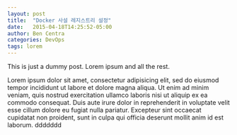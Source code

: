 ```yaml
---
layout: post
title:  "Docker 사설 레지스트리 설정"
date:   2015-04-18T14:25:52-05:00
author: Ben Centra
categories: DevOps
tags: lorem
---
```




This is just a dummy post. Lorem ipsum and all the rest.

Lorem ipsum dolor sit amet, consectetur adipisicing elit, sed do eiusmod
tempor incididunt ut labore et dolore magna aliqua. Ut enim ad minim veniam,
quis nostrud exercitation ullamco laboris nisi ut aliquip ex ea commodo
consequat. Duis aute irure dolor in reprehenderit in voluptate velit esse
cillum dolore eu fugiat nulla pariatur. Excepteur sint occaecat cupidatat non
proident, sunt in culpa qui officia deserunt mollit anim id est laborum.
ddddddd